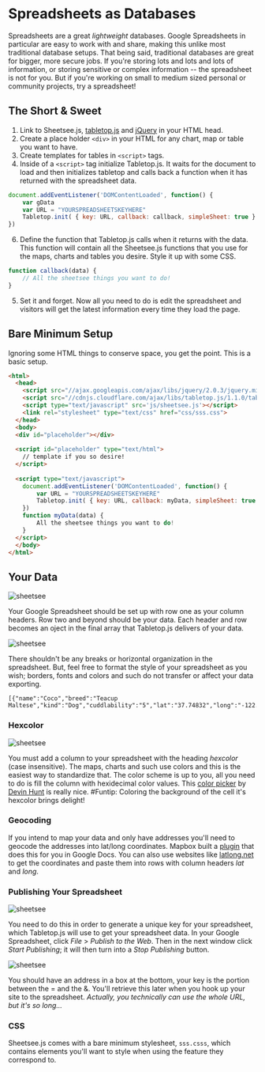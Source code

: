 # Spreadsheets as Databases

Spreadsheets are a great _lightweight_ databases. Google Spreadsheets in particular are easy to work with and share, making this unlike most traditional database setups. That being said, traditional databases are great for bigger, more secure jobs. If you're storing lots and lots and lots of information, or storing sensitive or complex information -- the spreadsheet is not for you. But if you're working on small to medium sized personal or community projects, try a spreadsheet!

## The Short & Sweet

1. Link to Sheetsee.js, [tabletop.js](https://github.com/jsoma/tabletop/) and [jQuery](http://www.jquery.org) in your HTML head.
2. Create a place holder `<div>` in your HTML for any chart, map or table you want to have.
3. Create templates for tables in `<script>` tags.
4. Inside of a `<script>` tag initialize Tabletop.js. It waits for the document to load and then initializes tabletop and calls back a function when it has returned with the spreadsheet data.
```JAVASCRIPT
document.addEventListener('DOMContentLoaded', function() {
    var gData
    var URL = "YOURSPREADSHEETSKEYHERE"
    Tabletop.init( { key: URL, callback: callback, simpleSheet: true } )
})
```
6. Define the function that Tabletop.js calls when it returns with the data. This function will contain all the Sheetsee.js functions that you use for the maps, charts and tables you desire. Style it up with some CSS.
```JAVASCRIPT
function callback(data) {
    // All the sheetsee things you want to do!
}
```
5. Set it and forget. Now all you need to do is edit the spreadsheet and visitors will get the latest information every time they load the page.

## Bare Minimum Setup

Ignoring some HTML things to conserve space, you get the point. This is a basic setup.

```HTML
<html>
  <head>
    <script src="//ajax.googleapis.com/ajax/libs/jquery/2.0.3/jquery.min.js"></script>
    <script src="//cdnjs.cloudflare.com/ajax/libs/tabletop.js/1.1.0/tabletop.min.js"></script>
    <script type="text/javascript" src='js/sheetsee.js'></script>
    <link rel="stylesheet" type="text/css" href="css/sss.css">
  </head>
  <body>
  <div id="placeholder"></div>
  
  <script id="placeholder" type="text/html">
    // template if you so desire!
  </script>
  
  <script type="text/javascript">
    document.addEventListener('DOMContentLoaded', function() {
        var URL = "YOURSPREADSHEETSKEYHERE"
        Tabletop.init( { key: URL, callback: myData, simpleSheet: true } )
    })
    function myData(data) {
        All the sheetsee things you want to do!
    }
  </script>
  </body>
</html>
```

## Your Data

![sheetsee](https://raw.github.com/jllord/sheetsee-cache/master/img/spreadsheettodata.png)

Your Google Spreadsheet should be set up with row one as your column headers. Row two and beyond should be your data.  Each header and row becomes an oject in the final array that Tabletop.js delivers of your data.

![sheetsee](https://raw.github.com/jllord/sheetsee-cache/master/img/nonos.png)

There shouldn't be any breaks or horizontal organization in the spreadsheet. But, feel free to format the style of your spreadsheet as you wish; borders, fonts and colors and such do not transfer or affect your data exporting.

    [{"name":"Coco","breed":"Teacup Maltese","kind":"Dog","cuddlability":"5","lat":"37.74832","long":"-122.402158","picurl":"http://distilleryimage8.s3.amazonaws.com/98580826813011e2bbe622000a9f1270_7.jpg","hexcolor":"#ECECEC","rowNumber":1}...]

### Hexcolor

![sheetsee](https://raw.github.com/jllord/sheetsee-cache/master/img/hexcolors.png)

You must add a column to your spreadsheet with the heading _hexcolor_ (case insensitive). The maps, charts and such use colors and this is the easiest way to standardize that. The color scheme is up to you, all you need to do is fill the column with hexidecimal color values. This [color picker](http://color.hailpixel.com/) by [Devin Hunt](https://twitter.com/hailpixel) is really nice. #Funtip: Coloring the background of the cell it's hexcolor brings delight!

### Geocoding

If you intend to map your data and only have addresses you'll need to geocode the addresses into lat/long coordinates. Mapbox built a [plugin](http://mapbox.com/tilemill/docs/guides/google-docs/#geocoding)
 that does this for you in Google Docs. You can also use websites like [latlong.net](http://www.latlong.net/) to get the coordinates and paste them into rows with column headers _lat_ and _long_.

### Publishing Your Spreadsheet

![sheetsee](https://raw.github.com/jllord/sheetsee-cache/master/img/publish.png)

You need to do this in order to generate a unique key for your spreadsheet, which Tabletop.js will use to get your spreadsheet data. In your Google Spreadsheet, click _File_ > _Publish to the Web_. Then in the next window click _Start Publishing_; it will then turn into a _Stop Publishing_ button.

![sheetsee](https://raw.github.com/jllord/sheetsee-cache/master/img/key.png)

You should have an address in a box at the bottom, your key is the portion between the = and the &. You'll retrieve this later when you hook up your site to the spreadsheet. _Actually, you technically can use the whole URL, but it's so long..._

### CSS

Sheetsee.js comes with a bare minimum stylesheet, `sss.csss`, which contains elements you'll want to style when using the feature they correspond to.
